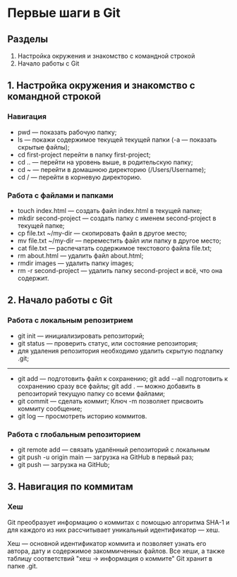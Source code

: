 # Первые шаги в Git

## Разделы

1. Настройка окружения и знакомство с командной строкой
2. Начало работы с Git
 
## 1. Настройка окружения и знакомство с командной строкой

### Навигация
- pwd — показать рабочую папку;
- ls — покажи содержимое текущей текущей папки (-a — показать скрытые файлы);
- cd first-project перейти в папку first-project;
- cd .. — перейти на уровень выше, в родительскую папку;
- cd ~ — перейти в домашнюю директорию (/Users/Username);
- cd / — перейти в корневую директорию.

### Работа с файлами и папками
- touch index.html — создать файл index.html в текущей папке;
- mkdir second-project — создать папку с именем second-project в текущей папке;
- cp file.txt ~/my-dir  — скопировать файл в другое место;
- mv file.txt ~/my-dir  — переместить файл или папку в другое место;
- cat file.txt — распечатать содержимое текстового файла file.txt;
- rm about.html — удалить файл about.html;
- rmdir images — удалить папку images;
- rm -r second-project — удалить папку second-project и всё, что она содержит.

## 2. Начало работы с Git
### Работа с локальным репозитрием
- git init — инициализировать репозиторий;
- git status — проверить статус, или состояние репозитория;
- для удаления репозитория необходимо удалить скрытую подпапку .git;

---
- git add — подготовить файл к сохранению; git add --all подготовить к сохранению сразу все файлы;
git add .  — можно добавить в репозиторий текущую папку со всеми файлами;
- git commit — сделать коммит;
Ключ -m позволяет присвоить коммиту сообщение;
- git log — просмотреть историю коммитов.
### Работа с глобальным репозиторием
- git remote add — связать удалённый репозиторий с локальным
- git push -u origin main — загрузка на GitHub в первый раз;
- git push — загрузка на GitHub;
## 3. Навигация по коммитам
### Хеш
 Git преобразует информацию о коммитах с помощью алгоритма SHA-1 и для каждого из них рассчитывает уникальный идентификатор — хеш.
 
 
 Хеш — основной идентификатор коммита и позволяет узнать его автора, дату и содержимое закоммиченных файлов.
Все хеши, а также таблицу соответствий "хеш → информация о коммите" Git хранит в папке .git.